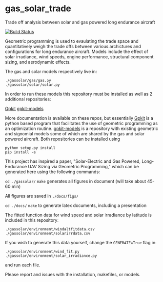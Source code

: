 # gas_solar_trade
Trade off analysis between solar and gas powered long endurance aircraft

[![Build Status](https://acdl.mit.edu/csi/buildStatus/icon?job=gpkit_ResearchModel_gas_solar_trade_Push)](https://acdl.mit.edu/csi/job/gpkit_ResearchModel_gas_solar_trade_Push)

Geometric programming is used to evaulating the trade space and quantitatively weigh the trade offs between various archictures and configurations for long endurance aircraft.  Models include the effect of solar irradiance, wind speeds, engine performance, structural component sizing, and aerodynamic effects. 

The gas and solar models respectively live in:

```
./gassolar/gas/gas.py
./gassolar/solar/solar.py
```

In order to run these models this repository must be installed as well as 2 additional repositories:

[Gpkit](https://github.com/hoburg/gpkit)
[gpkit-models](https://github.com/hoburg/gpkit-models)

More documentation is available on these repos, but essentially [Gpkit](https://github.com/hoburg/gpkit) is a python based program that facilitates the use of geometric programming as an optimization routine.  [gpkit-models](https://github.com/hoburg/gpkit-models) is a repository with existing geometric and signomial models some of which are shared by the gas and solar powered aircraft. Both repositories can be installed using

```
python setup.py install
pip install -e
```

This project has inspired a paper, "Solar-Electric and Gas Powered, Long-Endurance UAV Sizing via Geometric Programming," which can be generated here using the following commands:

`cd ./gassolar/` 
`make` generates all figures in document (will take about 45-60 min)

All figures are saved in `./docs/figs/`

`cd ./docs/`
`make` to generate latex documents, including a presentation

The fitted function data for wind speed and solar irradiance by latitude is included in this repository:

```
./gassolar/environment/windaltfitdata.csv
./gassolar/environment/solarirrdata.csv
```

If you wish to generate this data yourself, change the `GENERATE=True` flag in:

```
./gassolar/environment/wind_fit.py
./gassolar/environment/solar_irradiance.py
```
 and run each file. 

 Please report and issues with the installation, makefiles, or models.
